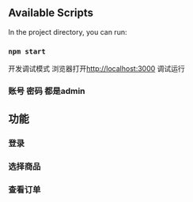## Available Scripts

In the project directory, you can run:

### `npm start`

开发调试模式 浏览器打开[http://localhost:3000](http://localhost:3000) 调试运行

### 账号 密码 都是admin

## 功能
### 登录
### 选择商品
### 查看订单
